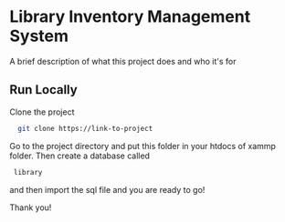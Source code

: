 
# Library Inventory Management System

A brief description of what this project does and who it's for








## Run Locally

Clone the project

```bash
  git clone https://link-to-project
```

Go to the project directory and put this folder in your htdocs of xammp folder.
Then create a database called
 ```bash
  library
```
and then import the sql file and you are ready to go!

Thank you!





